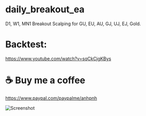 # daily_breakout_ea
D1, W1, MN1 Breakout Scalping for GU, EU, AU, GJ, UJ, EJ, Gold.

# Backtest:
https://www.youtube.com/watch?v=sqCkCjgKBys

# ☕ Buy me a coffee
https://www.paypal.com/paypalme/anhpnh

![Screenshot](screenshot.png)
